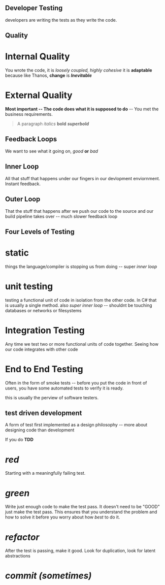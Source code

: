 ## Developer Testing

developers are writing the tests as they write the code. 

## Quality 

# Internal Quality 
You wrote the code, it is *loosely coupled, highly cohesive* it is **adaptable** because like Thanos, **change** is ***Inevitable***

# External Quality 
**Most important --  The code does what it is supposed to do** -- You met the business requirements.

>A paragraph
*italics*
**bold**
***superbold***
>
## Feedback Loops 
We want to see what it going on, *good* **or** *bad*

## Inner Loop
All that stuff that happens under our fingers in our devlopment enviornment. Instant feedback.

## Outer Loop
That the stuff that happens after we push our code to the source and our build pipeline takes over -- much slower feedback loop 

## Four Levels of Testing

# static
things the language/compiler is stopping us from doing -- super *inner loop* 

# unit testing 
testing a functional unit of code in isolation from the other code. In C# that is usually a single method. also *super inner loop*  -- shouldnt be touching databases or networks or filesystems 

# Integration Testing
Any time we test two or more functional units of code together. Seeing how our code integrates with other code 

# End to End Testing 

Often in the form of smoke tests -- before you put the code in front of users, you have some automated tests to verify it is ready. 

this is usually the perview of software testers. 

## test driven development 
A form of test first implemented as a design philosophy -- more about designing code than development

If you do **TDD**

# *red* 
Starting with a meaningfully failing test.

# *green* 
Write just enough code to make the test pass. It doesn't need to be "GOOD" just make the test pass.
This ensures that you understand the problem and how to solve it before you worry about how *best* to do it.

# *refactor* 
After the test is passing, make it good. Look for duplication, look for latent abstractions

# *commit (sometimes)*

